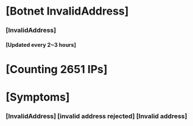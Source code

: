 # [Botnet InvalidAddress]
### [InvalidAddress]
#### [Updated every 2~3 hours]

# [Counting 2651 IPs]

# [Symptoms] 

###   [InvalidAddress] [invalid address rejected] [Invalid address]
